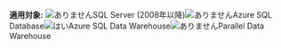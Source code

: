 <Token>**適用対象:** ![ありません](media/no.png)SQL Server (2008年以降)![ありません](media/no.png)Azure SQL Database![はい](media/yes.png)Azure SQL Data Warehouse![ありません](media/no.png)Parallel Data Warehouse </Token>

